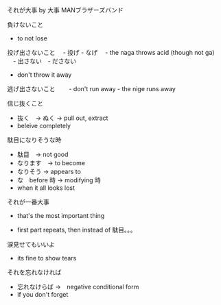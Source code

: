 それが大事 by 大事 MANブラザーズバンド

負けないこと
  - to not lose

投げ出さないこと
　- 投げ - なげ　 - the naga throws acid (though not ga)
　- 出さない　- ださない
  - don't throw it away

逃げ出さないこと
　　- don't run away - the nige runs away

信じ抜くこと
  - 抜く　→ ぬく → pull out, extract
  - beleive completely

駄目になりそうな時　
- 駄目　→ not good
- なります　→ to become
- なりそう → appears to
- な　before 時 -> modifying 時
- when it all looks lost

それが一番大事
- that's the most important thing

- first part repeats, then instead of 駄目。。。

涙見せてもいいよ
- its fine to show tears

それを忘れなければ
- 忘れなけらば ->　negative conditional form
- if you don't forget

